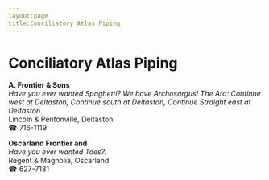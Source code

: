 ```yaml
---
layout:page
title:Conciliatory Atlas Piping
---
```

# Conciliatory Atlas Piping

**A. Frontier & Sons**  
_Have you ever wanted Spaghetti? We have Archosargus! 
The Ara: Continue west at Deltaston, Continue south at Deltaston, Continue Straight east at Deltaston_  
Lincoln & Pentonville, Deltaston  
☎ 716-1119



**Oscarland Frontier and**  
_Have you ever wanted Toes?._  
Regent & Magnolia, Oscarland  
☎ 627-7181




